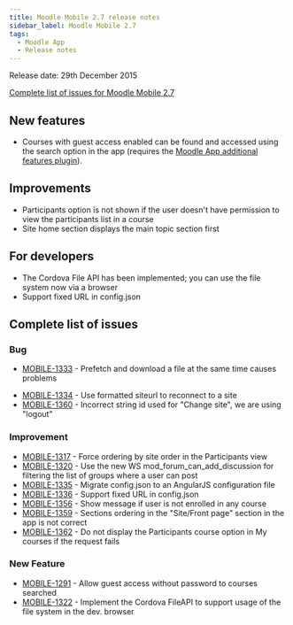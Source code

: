 ```yaml
---
title: Moodle Mobile 2.7 release notes
sidebar_label: Moodle Mobile 2.7
tags:
  - Moodle App
  - Release notes
---
```


Release date: 29th December 2015

[Complete list of issues for Moodle Mobile 2.7](http://moodle.atlassian.net/secure/IssueNavigator!executeAdvanced.jspa?jqlQuery=project+%3D+mobile+and+resolution+%3D+fixed+AND+fixVersion+in+%28%222.7%22%29)

## New features

- Courses with guest access enabled can be found and accessed using the search option in the app (requires the [Moodle App additional features plugin](https://moodle.org/plugins/view/local_mobile)).

## Improvements

- Participants option is not shown if the user doesn't have permission to view the participants list in a course
- Site home section displays the main topic section first

## For developers

- The Cordova File API has been implemented; you can use the file system now via a browser
- Support fixed URL in config.json

## Complete list of issues

### Bug

- [MOBILE-1333](https://moodle.atlassian.net/browse/MOBILE-1333) - Prefetch and download a file at the same time causes problems
<!-- cspell:disable-next-line -->
- [MOBILE-1334](https://moodle.atlassian.net/browse/MOBILE-1334) - Use formatted siteurl to reconnect to a site
- [MOBILE-1360](https://moodle.atlassian.net/browse/MOBILE-1360) - Incorrect string id used for "Change site", we are using "logout"

### Improvement

- [MOBILE-1317](https://moodle.atlassian.net/browse/MOBILE-1317) - Force ordering by site order in the Participants view
- [MOBILE-1320](https://moodle.atlassian.net/browse/MOBILE-1320) - Use the new WS mod_forum_can_add_discussion for filtering the list of groups where a user can post
- [MOBILE-1335](https://moodle.atlassian.net/browse/MOBILE-1335) - Migrate config.json to an AngularJS configuration file
- [MOBILE-1336](https://moodle.atlassian.net/browse/MOBILE-1336) - Support fixed URL in config.json
- [MOBILE-1356](https://moodle.atlassian.net/browse/MOBILE-1356) - Show message if user is not enrolled in any course
- [MOBILE-1359](https://moodle.atlassian.net/browse/MOBILE-1359) - Sections ordering in the "Site/Front page" section in the app is not correct
- [MOBILE-1362](https://moodle.atlassian.net/browse/MOBILE-1362) - Do not display the Participants course option in My courses if the request fails

### New Feature

- [MOBILE-1291](https://moodle.atlassian.net/browse/MOBILE-1291) - Allow guest access without password to courses searched
- [MOBILE-1322](https://moodle.atlassian.net/browse/MOBILE-1322) - Implement the Cordova FileAPI to support usage of the file system in the dev. browser
